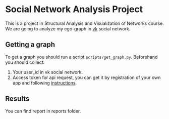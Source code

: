 # Social Network Analysis Project

This is a project in Structural Analysis and Visualization of Networks course.
We are going to analyze my ego-graph in [vk](https://vk.com) social network.

## Getting a graph

To get a graph you should run a script `scripts/get_graph.py`.
Beforehand you should collect:
1. Your user_id in vk social network.
2. Access token for api request, you can get it by registration of your own app and following [instructions](https://vk.com/dev/first_guide).

## Results

You can find report in reports folder.
